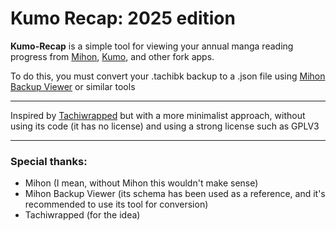 # Kumo Recap: 2025 edition

**Kumo-Recap** is a simple tool for viewing your annual manga reading progress from [Mihon](https://github.com/mihonapp/mihon), [Kumo](https://github.com/nubesurrealista/Kumo), and other fork apps.

To do this, you must convert your .tachibk backup to a .json file using [Mihon Backup Viewer](https://github.com/Animeboynz/Mihon-Backup-Viewer) or similar tools

---

Inspired by [Tachiwrapped](https://github.com/drosoCode/tachiwrapped) but with a more minimalist approach, without using its code (it has no license) and using a strong license such as GPLV3

---

### Special thanks:

- Mihon (I mean, without Mihon this wouldn't make sense)
- Mihon Backup Viewer (its schema has been used as a reference, and it's recommended to use its tool for conversion)
- Tachiwrapped (for the idea)
